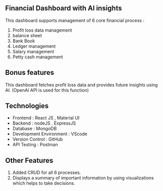 ## Financial Dashboard with AI insights
This dashboard supports management of 6 core financial process :
1. Profit loss data management
2. balance sheet
3. Bank Book
4. Ledger management
5. Salary management
6. Petty cash management

## Bonus features
This dashboard fetches profit loss data and provides future insights using AI. (OpenAI API is used for this function)

## Technologies
* Frontend : React JS , Material UI
* Backend : nodeJS . ExpressJS
* Database : MongoDB
* Development Environment : VScode
* Version Control : GitHub
* API Testing : Postman

## Other Features
1. Added CRUD for all 6 processes.
2. Displays a summary of important information by using visualizations which helps to take decisions.


   
